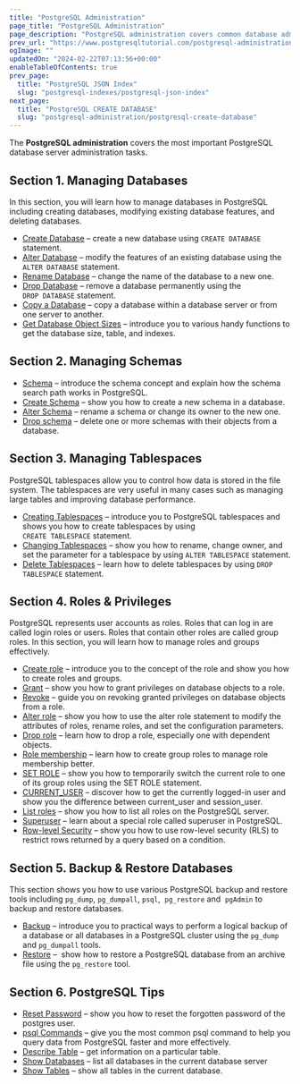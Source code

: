 ```yaml
---
title: "PostgreSQL Administration"
page_title: "PostgreSQL Administration"
page_description: "PostgreSQL administration covers common database administrative tasks including role and database management, backup, and restore."
prev_url: "https://www.postgresqltutorial.com/postgresql-administration/"
ogImage: ""
updatedOn: "2024-02-22T07:13:56+00:00"
enableTableOfContents: true
prev_page: 
  title: "PostgreSQL JSON Index"
  slug: "postgresql-indexes/postgresql-json-index"
next_page: 
  title: "PostgreSQL CREATE DATABASE"
  slug: "postgresql-administration/postgresql-create-database"
---
```





The **PostgreSQL administration** covers the most important PostgreSQL database server administration tasks.


## Section 1\. Managing Databases

In this section, you will learn how to manage databases in PostgreSQL including creating databases, modifying existing database features, and deleting databases.

* [Create Database](postgresql-administration/postgresql-create-database "PostgreSQL CREATE DATABASE") – create a new database using `CREATE DATABASE` statement.
* [Alter Database](postgresql-administration/postgresql-alter-database "PostgreSQL ALTER DATABASE") – modify the features of an existing database using the `ALTER DATABASE` statement.
* [Rename Database](postgresql-administration/postgresql-rename-database) – change the name of the database to a new one.
* [Drop Database](postgresql-administration/postgresql-drop-database "PostgreSQL DROP DATABASE") – remove a database permanently using the `DROP DATABASE` statement.
* [Copy a Database](postgresql-administration/postgresql-copy-database) – copy a database within a database server or from one server to another.
* [Get Database Object Sizes](postgresql-administration/postgresql-database-indexes-table-size) – introduce you to various handy functions to get the database size, table, and indexes.

## Section 2\. Managing Schemas

* [Schema](postgresql-administration/postgresql-schema) – introduce the schema concept and explain how the schema search path works in PostgreSQL.
* [Create Schema](postgresql-administration/postgresql-create-schema) – show you how to create a new schema in a database.
* [Alter Schema](postgresql-administration/postgresql-alter-schema) – rename a schema or change its owner to the new one.
* [Drop schema](postgresql-administration/postgresql-drop-schema) – delete one or more schemas with their objects from a database.

## Section 3\. Managing Tablespaces

PostgreSQL tablespaces allow you to control how data is stored in the file system. The tablespaces are very useful in many cases such as managing large tables and improving database performance.

* [Creating Tablespaces](postgresql-administration/postgresql-create-tablespace "PostgreSQL Creating Tablespaces") – introduce you to PostgreSQL tablespaces and shows you how to create tablespaces by using `CREATE TABLESPACE` statement.
* [Changing Tablespaces](postgresql-administration/postgresql-alter-tablespace "PostgreSQL ALTER TABLESPACE") – show you how to rename, change owner, and set the parameter for a tablespace by using `ALTER TABLESPACE` statement.
* [Delete Tablespaces](postgresql-administration/postgresql-drop-tablespace "Deleting Tablespaces Using PostgreSQL DROP TABLESPACE Statement") – learn how to delete tablespaces by using `DROP TABLESPACE` statement.

## Section 4\. Roles \& Privileges

PostgreSQL represents user accounts as roles. Roles that can log in are called login roles or users. Roles that contain other roles are called group roles. In this section, you will learn how to manage roles and groups effectively.

* [Create role](postgresql-administration/postgresql-roles "PostgresQL Roles Management") – introduce you to the concept of the role and show you how to create roles and groups.
* [Grant](postgresql-administration/postgresql-grant) – show you how to grant privileges on database objects to a role.
* [Revoke](postgresql-administration/postgresql-revoke) – guide you on revoking granted privileges on database objects from a role.
* [Alter role](postgresql-administration/postgresql-alter-role) – show you how to use the alter role statement to modify the attributes of roles, rename roles, and set the configuration parameters.
* [Drop role](postgresql-administration/postgresql-drop-role) – learn how to drop a role, especially one with dependent objects.
* [Role membership](postgresql-administration/postgresql-role-membership) – learn how to create group roles to manage role membership better.
* [SET ROLE](postgresql-administration/postgresql-set-role) – show you how to temporarily switch the current role to one of its group roles using the SET ROLE statement.
* [CURRENT\_USER](postgresql-administration/postgresql-current_user) – discover how to get the currently logged\-in user and show you the difference between current\_user and session\_user.
* [List roles](postgresql-administration/postgresql-list-users) – show you how to list all roles on the PostgreSQL server.
* [Superuser](postgresql-administration/create-superuser-postgresql) – learn about a special role called superuser in PostgreSQL.
* [Row\-level Security](postgresql-administration/postgresql-row-level-security) – show you how to use row\-level security (RLS) to restrict rows returned by a query based on a condition.

## Section 5\. Backup \& Restore Databases

This section shows you how to use various PostgreSQL backup and restore tools including `pg_dump`, `pg_dumpall`, `psql`,  `pg_restore` and  `pgAdmin` to backup and restore databases.

* [Backup](postgresql-administration/postgresql-backup-database "PostgreSQL Backup") – introduce you to practical ways to perform a logical backup of a database or all databases in a PostgreSQL cluster using the `pg_dump` and `pg_dumpall` tools.
* [Restore](postgresql-administration/postgresql-restore-database "PostgreSQL Restore Database") –  show how to restore a PostgreSQL database from an archive file using the `pg_restore` tool.

## Section 6\. PostgreSQL Tips

* [Reset Password](postgresql-administration/postgresql-reset-password) – show you how to reset the forgotten password of the postgres user.
* [psql Commands](postgresql-administration/psql-commands) – give you the most common psql command to help you query data from PostgreSQL faster and more effectively.
* [Describe Table](postgresql-administration/postgresql-describe-table) – get information on a particular table.
* [Show Databases](postgresql-administration/postgresql-show-databases) – list all databases in the current database server
* [Show Tables](postgresql-administration/postgresql-show-tables) – show all tables in the current database.
